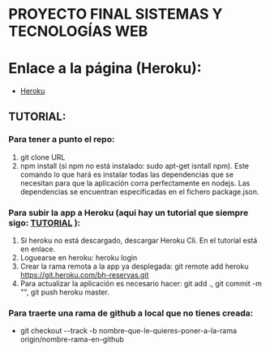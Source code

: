 # PROYECTO FINAL SISTEMAS Y TECNOLOGÍAS WEB

# Enlace a la página (Heroku):

* [Heroku](https://bh-reservas.herokuapp.com/)

## TUTORIAL:

### Para tener a punto el repo:
1. git clone URL
2. npm install (si npm no está instalado: sudo apt-get isntall npm). Este comando lo que hará es instalar todas las dependencias que se necesitan para que la aplicación corra perfectamente en nodejs. Las dependencias se encuentran especificadas en el fichero package.json.

### Para subir la app a Heroku (aquí hay un tutorial que siempre sigo: [TUTORIAL](https://devcenter.heroku.com/articles/getting-started-with-nodejs#introduction) ):
1. Si heroku no está descargado, descargar Heroku Cli. En el tutorial está en enlace. 
2. Loguearse en heroku: heroku login
3. Crear la rama remota a la app ya desplegada: git remote add heroku https://git.heroku.com/bh-reservas.git
4. Para actualizar la aplicación es necesario hacer:
 git add ., git commit -m "", git push heroku master.

### Para traerte una rama de github a local que no tienes creada:
* git checkout --track -b nombre-que-le-quieres-poner-a-la-rama origin/nombre-rama-en-github

